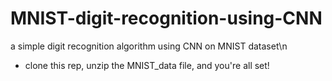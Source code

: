 # MNIST-digit-recognition-using-CNN
a simple digit recognition algorithm using CNN on MNIST dataset\n
- clone this rep, unzip the MNIST_data file, and you're all set!
